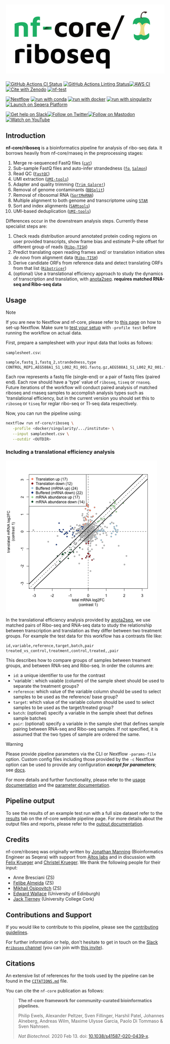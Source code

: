 <h1>
  <picture>
    <source media="(prefers-color-scheme: dark)" srcset="docs/images/nf-core-riboseq_logo_dark.png">
    <img alt="nf-core/riboseq" src="docs/images/nf-core-riboseq_logo_light.png">
  </picture>
</h1>

[![GitHub Actions CI Status](https://github.com/nf-core/riboseq/actions/workflows/ci.yml/badge.svg)](https://github.com/nf-core/riboseq/actions/workflows/ci.yml)
[![GitHub Actions Linting Status](https://github.com/nf-core/riboseq/actions/workflows/linting.yml/badge.svg)](https://github.com/nf-core/riboseq/actions/workflows/linting.yml)[![AWS CI](https://img.shields.io/badge/CI%20tests-full%20size-FF9900?labelColor=000000&logo=Amazon%20AWS)](https://nf-co.re/riboseq/results)[![Cite with Zenodo](http://img.shields.io/badge/DOI-10.5281/zenodo.XXXXXXX-1073c8?labelColor=000000)](https://doi.org/10.5281/zenodo.XXXXXXX)
[![nf-test](https://img.shields.io/badge/unit_tests-nf--test-337ab7.svg)](https://www.nf-test.com)

[![Nextflow](https://img.shields.io/badge/nextflow%20DSL2-%E2%89%A523.04.0-23aa62.svg)](https://www.nextflow.io/)
[![run with conda](http://img.shields.io/badge/run%20with-conda-3EB049?labelColor=000000&logo=anaconda)](https://docs.conda.io/en/latest/)
[![run with docker](https://img.shields.io/badge/run%20with-docker-0db7ed?labelColor=000000&logo=docker)](https://www.docker.com/)
[![run with singularity](https://img.shields.io/badge/run%20with-singularity-1d355c.svg?labelColor=000000)](https://sylabs.io/docs/)
[![Launch on Seqera Platform](https://img.shields.io/badge/Launch%20%F0%9F%9A%80-Seqera%20Platform-%234256e7)](https://tower.nf/launch?pipeline=https://github.com/nf-core/riboseq)

[![Get help on Slack](http://img.shields.io/badge/slack-nf--core%20%23riboseq-4A154B?labelColor=000000&logo=slack)](https://nfcore.slack.com/channels/riboseq)[![Follow on Twitter](http://img.shields.io/badge/twitter-%40nf__core-1DA1F2?labelColor=000000&logo=twitter)](https://twitter.com/nf_core)[![Follow on Mastodon](https://img.shields.io/badge/mastodon-nf__core-6364ff?labelColor=FFFFFF&logo=mastodon)](https://mstdn.science/@nf_core)[![Watch on YouTube](http://img.shields.io/badge/youtube-nf--core-FF0000?labelColor=000000&logo=youtube)](https://www.youtube.com/c/nf-core)

## Introduction

**nf-core/riboseq** is a bioinformatics pipeline for analysis of ribo-seq data. It borrows heavily from nf-core/rnaseq in the preprocessing stages:

1. Merge re-sequenced FastQ files ([`cat`](http://www.linfo.org/cat.html))
2. Sub-sample FastQ files and auto-infer strandedness ([`fq`](https://github.com/stjude-rust-labs/fq), [`Salmon`](https://combine-lab.github.io/salmon/))
3. Read QC ([`FastQC`](https://www.bioinformatics.babraham.ac.uk/projects/fastqc/))
4. UMI extraction ([`UMI-tools`](https://github.com/CGATOxford/UMI-tools))
5. Adapter and quality trimming ([`Trim Galore!`](https://www.bioinformatics.babraham.ac.uk/projects/trim_galore/))
6. Removal of genome contaminants ([`BBSplit`](http://seqanswers.com/forums/showthread.php?t=41288))
7. Removal of ribosomal RNA ([`SortMeRNA`](https://github.com/biocore/sortmerna))
8. Multiple alignment to both genome and transcriptome using [`STAR`](https://github.com/alexdobin/STAR)
9. Sort and index alignments ([`SAMtools`](https://sourceforge.net/projects/samtools/files/samtools/))
10. UMI-based deduplication ([`UMI-tools`](https://github.com/CGATOxford/UMI-tools))

Differences occur in the downstream analysis steps. Currently these specialist steps are:

1. Check reads distribution around annotated protein coding regions on user provided transcripts, show frame bias and estimate P-site offset for different group of reads ([`Ribo-TISH`](https://github.com/zhpn1024/ribotish))
2. Predict translating open reading frames and/ or translation initiation sites _de novo_ from alignment data ([`Ribo-TISH`](https://github.com/zhpn1024/ribotish))
3. Derive candidate ORFs from reference data and detect translating ORFs from that list ([`Ribotricer`](https://github.com/smithlabcode/ribotricer))
4. (optional) Use a translational efficiency approach to study the dynamics of transcription and translation, with [anota2seq](https://bioconductor.org/packages/release/bioc/html/anota2seq.html). **requires matched RNA-seq and Ribo-seq data**

## Usage

> [!NOTE]
> If you are new to Nextflow and nf-core, please refer to [this page](https://nf-co.re/docs/usage/installation) on how to set-up Nextflow. Make sure to [test your setup](https://nf-co.re/docs/usage/introduction#how-to-run-a-pipeline) with `-profile test` before running the workflow on actual data.

First, prepare a samplesheet with your input data that looks as follows:

`samplesheet.csv`:

```csv
sample,fastq_1,fastq_2,strandedness,type
CONTROL_REP1,AEG588A1_S1_L002_R1_001.fastq.gz,AEG588A1_S1_L002_R2_001.fastq.gz,forward,riboseq
```

Each row represents a fastq file (single-end) or a pair of fastq files (paired end). Each row should have a 'type' value of `riboseq`, `tiseq` or `rnaseq`. Future iterations of the workflow will conduct paired analysis of matched riboseq and rnaseq samples to accomplish analysis types such as 'translational efficiency, but in the current version you should set this to `riboseq` or `tiseq` for reglar ribo-seq or TI-seq data respectively.

Now, you can run the pipeline using:

```bash
nextflow run nf-core/riboseq \
   -profile <docker/singularity/.../institute> \
   --input samplesheet.csv \
   --outdir <OUTDIR>
```

### Including a translational efficiency analysis

![anota2seq - fold change plot](docs/images/fc.png)

In the translational efficiency analysis provided by [anota2seq](https://bioconductor.org/packages/release/bioc/html/anota2seq.html), we use matched pairs of Ribo-seq and RNA-seq data to study the relationship between transcription and translation as they differ between two treatment groups. For example the test data for this workflow has a contrasts file like:

```csv
id,variable,reference,target,batch,pair
treated_vs_control,treatment,control,treated,,pair
```

This describes how to compare groups of samples between treament groups, and between RNA-seq and Ribo-seq. In order the columns are:

- `id`: a unique identifier to use for the contrast
- 'variable`: which vaiable (column) of the sample sheet should be used to separate the treatment groups?
- `reference`: which value of the variable column should be used to select samples to be used as the reference/ base group?
- `target`: which value of the variable column should be used to select samples to be used as the target/treated group?
- `batch`: (optional) specify a variable in the sample sheet that defines sample batches
- `pair`: (optional) specify a variable in the sample shet that defines sample pairing between RNA-seq and Ribo-seq samples. If not specified, it is assumed that the two types of sample are ordered the same.

> [!WARNING]
> Please provide pipeline parameters via the CLI or Nextflow `-params-file` option. Custom config files including those provided by the `-c` Nextflow option can be used to provide any configuration _**except for parameters**_;
> see [docs](https://nf-co.re/usage/configuration#custom-configuration-files).

For more details and further functionality, please refer to the [usage documentation](https://nf-co.re/riboseq/usage) and the [parameter documentation](https://nf-co.re/riboseq/parameters).

## Pipeline output

To see the results of an example test run with a full size dataset refer to the [results](https://nf-co.re/riboseq/results) tab on the nf-core website pipeline page.
For more details about the output files and reports, please refer to the
[output documentation](https://nf-co.re/riboseq/output).

## Credits

nf-core/riboseq was originally written by [Jonathan Manning](https://github.com/pinin4fjords) (Bioinformatics Engineer as Seqera) with support from [Altos labs](https://www.altoslabs.com/) and in discussion with [Felix Krueger](https://github.com/FelixKrueger) and [Christel Krueger](https://github.com/ChristelKrueger). We thank the following people for their input:

- Anne Bresciani (ZS)
- [Felibe Almeida](https://github.com/fmalmeida) (ZS)
- [Mikhail Osipovitch](https://github.com/mosi223) (ZS)
- [Edward Wallace](https://github.com/ewallace) (University of Edinburgh)
- [Jack Tierney](https://github.com/JackCurragh) (University College Cork)

## Contributions and Support

If you would like to contribute to this pipeline, please see the [contributing guidelines](.github/CONTRIBUTING.md).

For further information or help, don't hesitate to get in touch on the [Slack `#riboseq` channel](https://nfcore.slack.com/channels/riboseq) (you can join with [this invite](https://nf-co.re/join/slack)).

## Citations

<!-- TODO nf-core: Add citation for pipeline after first release. Uncomment lines below and update Zenodo doi and badge at the top of this file. -->
<!-- If you use nf-core/riboseq for your analysis, please cite it using the following doi: [10.5281/zenodo.XXXXXX](https://doi.org/10.5281/zenodo.XXXXXX) -->

An extensive list of references for the tools used by the pipeline can be found in the [`CITATIONS.md`](CITATIONS.md) file.

You can cite the `nf-core` publication as follows:

> **The nf-core framework for community-curated bioinformatics pipelines.**
>
> Philip Ewels, Alexander Peltzer, Sven Fillinger, Harshil Patel, Johannes Alneberg, Andreas Wilm, Maxime Ulysse Garcia, Paolo Di Tommaso & Sven Nahnsen.
>
> _Nat Biotechnol._ 2020 Feb 13. doi: [10.1038/s41587-020-0439-x](https://dx.doi.org/10.1038/s41587-020-0439-x).
